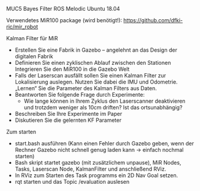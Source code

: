 MUC5 Bayes Filter
ROS Melodic
Ubuntu 18.04

Verwendetes MiR100 package (wird benötigt!): https://github.com/dfki-ric/mir_robot

Kalman Filter für MiR
* Erstellen Sie eine Fabrik in Gazebo – angelehnt an das Design der digitalen Fabrik
* Definieren Sie einen zyklischen Ablauf zwischen den Stationen Integrieren Sie den MiR100 in die Gazebo Welt
* Falls der Laserscan ausfällt sollen Sie einen Kalman Filter zur Lokalisierung auslegen. Nutzen Sie dabei die IMU und Odometrie. „Lernen“ Sie die Parameter des Kalman Filters aus Daten.
* Beantworten Sie folgende Frage durch Experimente:
  * Wie lange können in Ihrem Zyklus den Laserscanner deaktivieren und trotzdem weniger als 10cm driften? Ist das ortsunabhängig?
* Beschreiben Sie Ihre Experimente im Paper
* Diskutieren Sie die gelernten KF Parameter

Zum starten 
* start.bash ausführen (Kann einen Fehler durch Gazebo geben, wenn der Rechner Gazebo nicht schnell genug laden kann -> einfach nochmal starten)
* Bash skript startet gazebo (mit zusätzlichem unpause), MiR Nodes, Tasks, Laserscan Node, KalmanFilter und anschließend RViz.
* In RViz zum Starten des Task programms ein 2D Nav Goal setzen.
* rqt starten und das Topic /evaluation auslesen

